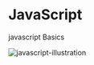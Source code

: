 # JavaScript
javascript Basics

![javascript-illustration](https://github.com/SanchithaUdana/JavaScript-Bacics/assets/109952575/b1d04baf-03aa-47d5-9ca7-071f295b06b9)

